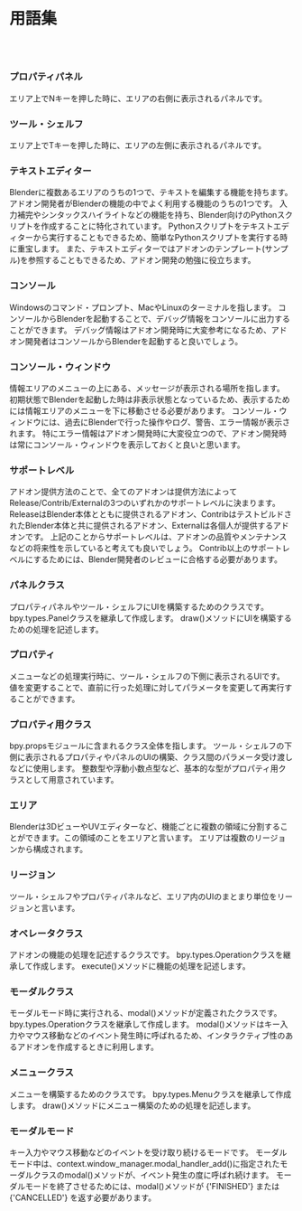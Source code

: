 <div id="sect_title_img_0_0"></div>

<div id="sect_title_text"></div>

# 用語集

<div id="preface"></div>

###### 　


### プロパティパネル

エリア上でNキーを押した時に、エリアの右側に表示されるパネルです。

### ツール・シェルフ

エリア上でTキーを押した時に、エリアの左側に表示されるパネルです。

### テキストエディター

Blenderに複数あるエリアのうちの1つで、テキストを編集する機能を持ちます。アドオン開発者がBlenderの機能の中でよく利用する機能のうちの1つです。
入力補完やシンタックスハイライトなどの機能を持ち、Blender向けのPythonスクリプトを作成することに特化されています。
Pythonスクリプトをテキストエディターから実行することもできるため、簡単なPythonスクリプトを実行する時に重宝します。
また、テキストエディターではアドオンのテンプレート(サンプル)を参照することもできるため、アドオン開発の勉強に役立ちます。

### コンソール

Windowsのコマンド・プロンプト、MacやLinuxのターミナルを指します。
コンソールからBlenderを起動することで、デバッグ情報をコンソールに出力することができます。
デバッグ情報はアドオン開発時に大変参考になるため、アドオン開発者はコンソールからBlenderを起動すると良いでしょう。

### コンソール・ウィンドウ

情報エリアのメニューの上にある、メッセージが表示される場所を指します。
初期状態でBlenderを起動した時は非表示状態となっているため、表示するためには情報エリアのメニューを下に移動させる必要があります。
コンソール・ウィンドウには、過去にBlenderで行った操作やログ、警告、エラー情報が表示されます。
特にエラー情報はアドオン開発時に大変役立つので、アドオン開発時は常にコンソール・ウィンドウを表示しておくと良いと思います。

### サポートレベル

アドオン提供方法のことで、全てのアドオンは提供方法によってRelease/Contrib/Externalの3つのいずれかのサポートレベルに決まります。
ReleaseはBlender本体とともに提供されるアドオン、ContribはテストビルドされたBlender本体と共に提供されるアドオン、Externalは各個人が提供するアドオンです。
上記のことからサポートレベルは、アドオンの品質やメンテナンスなどの将来性を示していると考えても良いでしょう。
Contrib以上のサポートレベルにするためには、Blender開発者のレビューに合格する必要があります。

### パネルクラス

プロパティパネルやツール・シェルフにUIを構築するためのクラスです。
bpy.types.Panelクラスを継承して作成します。
draw()メソッドにUIを構築するための処理を記述します。

### プロパティ

メニューなどの処理実行時に、ツール・シェルフの下側に表示されるUIです。
値を変更することで、直前に行った処理に対してパラメータを変更して再実行することができます。

### プロパティ用クラス

bpy.propsモジュールに含まれるクラス全体を指します。
ツール・シェルフの下側に表示されるプロパティやパネルのUIの構築、クラス間のパラメータ受け渡しなどに使用します。
整数型や浮動小数点型など、基本的な型がプロパティ用クラスとして用意されています。

### エリア

Blenderは3DビューやUVエディターなど、機能ごとに複数の領域に分割することができます。この領域のことをエリアと言います。
エリアは複数のリージョンから構成されます。

### リージョン

ツール・シェルフやプロパティパネルなど、エリア内のUIのまとまり単位をリージョンと言います。

### オペレータクラス

アドオンの機能の処理を記述するクラスです。
bpy.types.Operationクラスを継承して作成します。
execute()メソッドに機能の処理を記述します。

### モーダルクラス

モーダルモード時に実行される、modal()メソッドが定義されたクラスです。
bpy.types.Operationクラスを継承して作成します。
modal()メソッドはキー入力やマウス移動などのイベント発生時に呼ばれるため、インタラクティブ性のあるアドオンを作成するときに利用します。

### メニュークラス

メニューを構築するためのクラスです。
bpy.types.Menuクラスを継承して作成します。
draw()メソッドにメニュー構築のための処理を記述します。

### モーダルモード

キー入力やマウス移動などのイベントを受け取り続けるモードです。
モーダルモード中は、context.window_manager.modal_handler_add()に指定されたモーダルクラスのmodal()メソッドが、イベント発生の度に呼ばれ続けます。
モーダルモードを終了させるためには、modal()メソッドが {'FINISHED'} または {'CANCELLED'} を返す必要があります。
